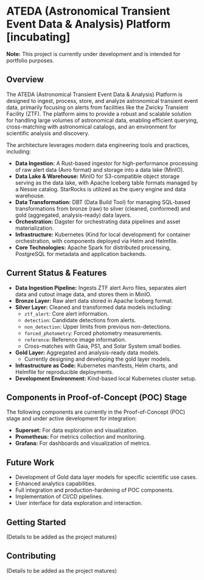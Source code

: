# ATEDA (Astronomical Transient Event Data & Analysis) Platform [incubating]

**Note:** This project is currently under development and is intended for portfolio purposes.

## Overview

The ATEDA (Astronomical Transient Event Data & Analysis) Platform is designed to ingest, process, store, and analyze astronomical transient event data, primarily focusing on alerts from facilities like the Zwicky Transient Facility (ZTF). The platform aims to provide a robust and scalable solution for handling large volumes of astronomical data, enabling efficient querying, cross-matching with astronomical catalogs, and an environment for scientific analysis and discovery.

The architecture leverages modern data engineering tools and practices, including:

- **Data Ingestion:** A Rust-based ingestor for high-performance processing of raw alert data (Avro format) and storage into a data lake (MinIO).
- **Data Lake & Warehouse:** MinIO for S3-compatible object storage serving as the data lake, with Apache Iceberg table formats managed by a Nessie catalog. StarRocks is utilized as the query engine and data warehouse.
- **Data Transformation:** DBT (Data Build Tool) for managing SQL-based transformations from bronze (raw) to silver (cleaned, conformed) and gold (aggregated, analysis-ready) data layers.
- **Orchestration:** Dagster for orchestrating data pipelines and asset materialization.
- **Infrastructure:** Kubernetes (Kind for local development) for container orchestration, with components deployed via Helm and Helmfile.
- **Core Technologies:** Apache Spark for distributed processing, PostgreSQL for metadata and application backends.

## Current Status & Features

- **Data Ingestion Pipeline:** Ingests ZTF alert Avro files, separates alert data and cutout image data, and stores them in MinIO.
- **Bronze Layer:** Raw alert data stored in Apache Iceberg format.
- **Silver Layer:** Cleaned and transformed data models including:
  - `ztf_alert`: Core alert information.
  - `detection`: Candidate detections from alerts.
  - `non_detection`: Upper limits from previous non-detections.
  - `forced_photometry`: Forced photometry measurements.
  - `reference`: Reference image information.
  - Cross-matches with Gaia, PS1, and Solar System small bodies.
- **Gold Layer:** Aggregated and analysis-ready data models.
  - Currently designing and developing the gold layer models.
- **Infrastructure as Code:** Kubernetes manifests, Helm charts, and Helmfile for reproducible deployments.
- **Development Environment:** Kind-based local Kubernetes cluster setup.

## Components in Proof-of-Concept (POC) Stage

The following components are currently in the Proof-of-Concept (POC) stage and under active development for integration:

- **Superset:** For data exploration and visualization.
- **Prometheus:** For metrics collection and monitoring.
- **Grafana:** For dashboards and visualization of metrics.

## Future Work

- Development of Gold data layer models for specific scientific use cases.
- Enhanced analytics capabilities.
- Full integration and production-hardening of POC components.
- Implementation of CI/CD pipelines.
- User interface for data exploration and interaction.

## Getting Started

(Details to be added as the project matures)

## Contributing

(Details to be added as the project matures)
